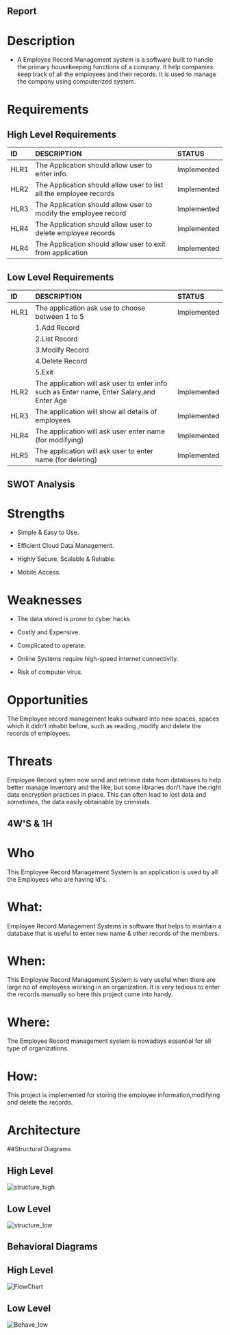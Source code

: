 ## Report

 #  Description
 * A Employee Record Management system is a software built to handle the primary housekeeping functions of a company. It help companies keep track of all the employees and their records. It is used to manage the company using computerized system.
 
 # Requirements


 ## High Level Requirements
 |ID  |DESCRIPTION                                                        |STATUS     |
 |:---|:------------------------------------------------------------------|:----------| 
 |HLR1|The Application should allow user to enter info.                   |Implemented|
 |HLR2|The Application should allow user to list all the employee records |Implemented|
 |HLR3| The Application should allow user to modify the employee record   |Implemented|
 |HLR4| The Application should allow user to delete employee records      |Implemented|
 |HLR4| The Application should allow user to exit from application        |Implemented|


 ## Low Level Requirements
 |ID  |DESCRIPTION                                                        |STATUS     |
 |:---|:------------------------------------------------------------------|:----------|
 |HLR1|The application ask use to choose between 1 to 5                   |Implemented|
 |    |1.Add Record                                                       |           |
 |    |2.List Record                                                      |           |
 |    |3.Modify Record                                                    |           |
 |    |4.Delete Record                                                    |           |
 |    |5.Exit                                                             |           |
 |HLR2|The application will ask user to enter info such as Enter name, Enter Salary,and Enter Age|Implemented|
 |HLR3|The application will show all details of employees                 |Implemented|
 |HLR4|The application will ask user enter name (for modifying)           |Implemented|
 |HLR5|The application will ask user to enter name (for deleting)         |Implemented|

 ## SWOT Analysis

 # Strengths
 * Simple & Easy to Use.

 * Efficient Cloud Data Management.

 * Highly Secure, Scalable & Reliable.

 * Mobile Access.

 # Weaknesses
 * The data stored is prone to cyber hacks.

 * Costly and Expensive.

 * Complicated to operate.

 * Online Systems require high-speed internet connectivity.

 * Risk of computer virus.

 # Opportunities

 The Employee record management leaks outward into new spaces, spaces which it didn’t inhabit before, such as reading ,modify and delete the records of employees.
  
# Threats
Employee Record sytem now send and retrieve data from databases to help better manage inventory and the like, but some libraries don’t have the right data encryption practices in place. This can often lead to lost data and sometimes, the data easily obtainable by criminals.



## 4W'S & 1H

# Who
This Employee Record Management System is an application is used by all the Employees who are having id's.

# What:
 Employee Record Management Systems is software that helps to maintain a database that is useful to enter new name &  other records of the members.

# When:
This Employee Record Management System is very useful when there are large no of employees working in an organization. It is very tedious to enter the records manually so here this project come into handy.

# Where:
The Employee Record management system is nowadays essential for all type of organizations. 

# How:
This project is implemented for storing the employee information,modifying and delete the records.
# Architecture
##Structural Diagrams
## High Level
![structure_high](https://user-images.githubusercontent.com/98841253/153236512-53ac1ec4-fc1b-4420-b34a-133365a8405d.JPG)

## Low Level
![structure_low](https://user-images.githubusercontent.com/98841253/153236764-a7ef4dd7-1194-423f-8cbc-75f556df81c3.JPG)
## Behavioral Diagrams
## High Level
![FlowChart](https://user-images.githubusercontent.com/98841253/153235467-9bfa8b5b-4699-4c30-b671-34c9305a8009.png)
## Low Level
![Behave_low](https://user-images.githubusercontent.com/98841253/153236224-8f0315d8-8fb3-48f7-abb0-d87c7e6dad20.JPG)



